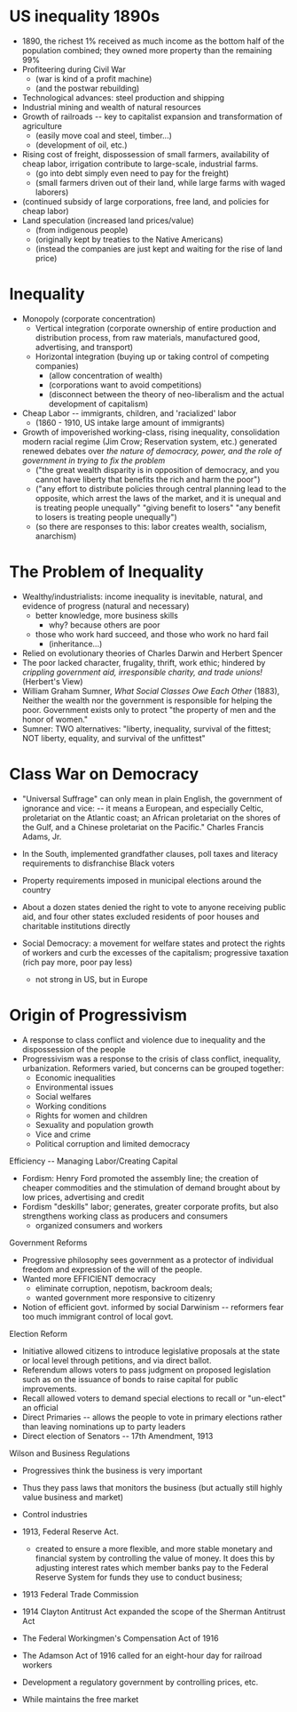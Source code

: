 # US inequality 1890s
+ 1890, the richest 1\% received as much income as the bottom half of the population combined; they owned more property than the remaining 99\%
+ Profiteering during Civil War
  + (war is kind of a profit machine)
  + (and the postwar rebuilding)
+ Technological advances: steel production and shipping
+ Industrial mining and wealth of natural resources
+ Growth of railroads -- key to capitalist expansion and transformation of agriculture
  + (easily move coal and steel, timber...)
  + (development of oil, etc.)
+ Rising cost of freight, dispossession of small farmers, availability of cheap labor, irrigation contribute to large-scale, industrial farms.
  + (go into debt simply even need to pay for the freight)
  + (small farmers driven out of their land, while large farms with waged laborers)
+ (continued subsidy of large corporations, free land, and policies for cheap labor)
+ Land speculation (increased land prices/value)
  + (from indigenous people)
  + (originally kept by treaties to the Native Americans)
  + (instead the companies are just kept and waiting for the rise of land price)

# Inequality
+ Monopoly (corporate concentration)
  + Vertical integration (corporate ownership of entire production and distribution process, from raw materials, manufactured good, advertising, and transport)
  + Horizontal integration (buying up or taking control of competing companies)
    + (allow concentration of wealth)
    + (corporations want to avoid competitions)
    + (disconnect between the theory of neo-liberalism and the actual development of capitalism)
+ Cheap Labor -- immigrants, children, and 'racialized' labor
  + (1860 - 1910, US intake large amount of immigrants)
+ Growth of impoverished working-class, rising inequality, consolidation modern racial regime (Jim Crow; Reservation system, etc.) generated renewed debates over *the nature of democracy, power, and the role of government in trying to fix the problem*
  + ("the great wealth disparity is in opposition of democracy, and you cannot have liberty that benefits the rich and harm the poor")
  + ("any effort to distribute policies through central planning lead to the opposite, which arrest the laws of the market, and it is unequal and is treating people unequally" "giving benefit to losers" "any benefit to losers is treating people unequally")
  + (so there are responses to this: labor creates wealth, socialism, anarchism)

# The Problem of Inequality
+ Wealthy/industrialists: income inequality is inevitable, natural, and evidence of progress (natural and necessary)
  + better knowledge, more business skills
    + why? because others are poor
  + those who work hard succeed, and those who work no hard fail
    + (inheritance...)
+ Relied on evolutionary theories of Charles Darwin and Herbert Spencer
+ The poor lacked character, frugality, thrift, work ethic; hindered by *crippling government aid, irresponsible charity, and trade unions!* (Herbert's View)
+ William Graham Sumner, *What Social Classes Owe Each Other* (1883), Neither the wealth nor the government is responsible for helping the poor. Government exists only to protect "the property of men and the honor of women."
+ Sumner: TWO alternatives: "liberty, inequality, survival of the fittest; NOT liberty, equality, and survival of the unfittest"

# Class War on Democracy
+ "Universal Suffrage" can only mean in plain English, the government of ignorance and vice: -- it means a European, and especially Celtic, proletariat on the Atlantic coast; an African proletariat on the shores of the Gulf, and a Chinese proletariat on the Pacific." Charles Francis Adams, Jr.
+ In the South, implemented grandfather clauses, poll taxes and literacy requirements to disfranchise Black voters
+ Property requirements imposed in municipal elections around the country
+ About a dozen states denied the right to vote to anyone receiving public aid, and four other states excluded residents of poor houses and charitable institutions directly

+ Social Democracy: a movement for welfare states and protect the rights of workers and curb the excesses of the capitalism; progressive taxation (rich pay more, poor pay less)
  + not strong in US, but in Europe

# Origin of Progressivism
+ A response to class conflict and violence due to inequality and the dispossession of the people
+ Progressivism was a response to the crisis of class conflict, inequality, urbanization. Reformers varied, but concerns can be grouped together:
  + Economic inequalities
  + Environmental issues
  + Social welfares
  + Working conditions
  + Rights for women and children  
  + Sexuality and population growth  
  + Vice and crime  
  + Political corruption and limited democracy  

Efficiency -- Managing Labor/Creating Capital
+ Fordism: Henry Ford promoted the assembly line; the creation of cheaper commodities and the stimulation of demand brought about by low prices, advertising and credit
+ Fordism "deskills" labor; generates, greater corporate profits, but also strengthens working class as producers and consumers
  + organized consumers and workers

Government Reforms
+ Progressive philosophy sees government as a protector of individual freedom and expression of the will of the people.
+ Wanted more EFFICIENT democracy
  + eliminate corruption, nepotism, backroom deals;
  + wanted government more responsive to citizenry
+ Notion of efficient govt. informed by social Darwinism -- reformers fear too much immigrant control of local govt.

Election Reform
+ Initiative allowed citizens to introduce legislative proposals at the state or local level through petitions, and via direct ballot.
+ Referendum allows voters to pass judgment on proposed legislation such as on the issuance of bonds to raise capital for public improvements.
+ Recall allowed voters to demand special elections to recall or "un-elect" an official
+ Direct Primaries -- allows the people to vote in primary elections rather than leaving nominations up to party leaders
+ Direct election of Senators -- 17th Amendment, 1913

Wilson and Business Regulations
+ Progressives think the business is very important
+ Thus they pass laws that monitors the business (but actually still highly value business and market)
+ Control industries
+ 1913, Federal Reserve Act.
  + created to ensure a more flexible, and more stable monetary and financial system by controlling the value of money. It does this by adjusting interest rates which member banks pay to the Federal Reserve System for funds they use to conduct business;
+ 1913 Federal Trade Commission
+ 1914 Clayton Antitrust Act expanded the scope of the Sherman Antitrust Act
+ The Federal Workingmen's Compensation Act of 1916
+ The Adamson Act of 1916 called for an eight-hour day for railroad workers

+ Development a regulatory government by controlling prices, etc.
+ While maintains the free market
